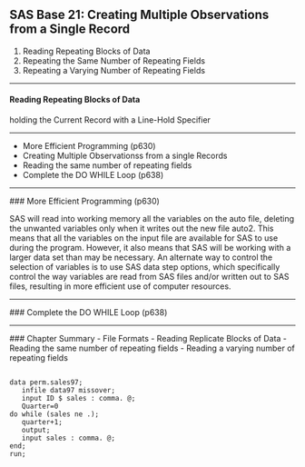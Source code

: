 SAS Base 21:  Creating Multiple Observations from a Single Record
-----------------------------------------------------------------

1. Reading Repeating Blocks of Data
2. Repeating the Same Number of Repeating Fields
3. Repeating a Varying Number of Repeating Fields
 
<hr>

#### Reading Repeating Blocks of Data
 
holding the Current Record with a Line-Hold Specifier


<hr>

- More Efficient Programming (p630)
- Creating Multiple Observationss from a single Records
- Reading the same number of repeating fields
- Complete the DO WHILE Loop (p638)

<hr>
### More Efficient Programming (p630)

SAS will read into working memory all the variables on the auto file, deleting the unwanted variables only when it writes out the new file auto2. This means that all the variables on the input file are available for SAS to use during the program. However, it also means that SAS will be working with a larger data set than may be necessary. An alternate way to control the selection of variables is to use SAS data step options, which specifically control the way variables are read from SAS files and/or written out to SAS files, resulting in more efficient use of computer resources.


<hr>
### Complete the DO WHILE Loop (p638)
<hr>
### Chapter Summary
- File Formats
- Reading Replicate Blocks of Data
- Reading the same number of repeating fields
- Reading a varying number of repeating fields
 

<pre><code>
data perm.sales97;
   infile data97 missover;
   input ID $ sales : comma. @;
   Quarter=0
do while (sales ne .);
   quarter+1;
   output; 
   input sales : comma. @;
end;
run;   


</code></pre>



